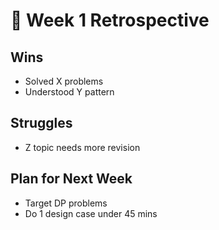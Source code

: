 ﻿# 🔁 Week 1 Retrospective

## Wins
- Solved X problems
- Understood Y pattern

## Struggles
- Z topic needs more revision

## Plan for Next Week
- Target DP problems
- Do 1 design case under 45 mins
